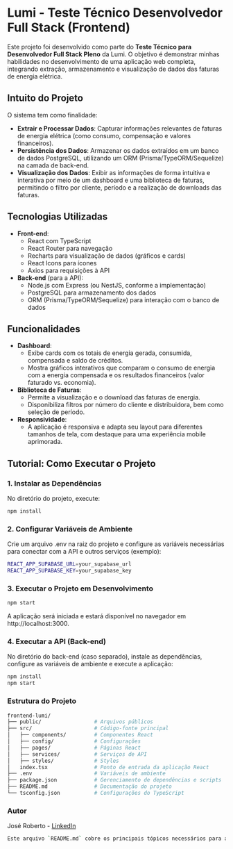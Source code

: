 # Lumi - Teste Técnico Desenvolvedor Full Stack (Frontend)

Este projeto foi desenvolvido como parte do **Teste Técnico para Desenvolvedor Full Stack Pleno** da Lumi. O objetivo é demonstrar minhas habilidades no desenvolvimento de uma aplicação web completa, integrando extração, armazenamento e visualização de dados das faturas de energia elétrica.

## Intuito do Projeto

O sistema tem como finalidade:
- **Extrair e Processar Dados**: Capturar informações relevantes de faturas de energia elétrica (como consumo, compensação e valores financeiros).
- **Persistência dos Dados**: Armazenar os dados extraídos em um banco de dados PostgreSQL, utilizando um ORM (Prisma/TypeORM/Sequelize) na camada de back-end.
- **Visualização dos Dados**: Exibir as informações de forma intuitiva e interativa por meio de um dashboard e uma biblioteca de faturas, permitindo o filtro por cliente, período e a realização de downloads das faturas.

## Tecnologias Utilizadas

- **Front-end**: 
  - React com TypeScript
  - React Router para navegação
  - Recharts para visualização de dados (gráficos e cards)
  - React Icons para ícones
  - Axios para requisições à API
- **Back-end** (para a API):
  - Node.js com Express (ou NestJS, conforme a implementação)
  - PostgreSQL para armazenamento dos dados
  - ORM (Prisma/TypeORM/Sequelize) para interação com o banco de dados

## Funcionalidades

- **Dashboard**: 
  - Exibe cards com os totais de energia gerada, consumida, compensada e saldo de créditos.
  - Mostra gráficos interativos que comparam o consumo de energia com a energia compensada e os resultados financeiros (valor faturado vs. economia).
- **Biblioteca de Faturas**: 
  - Permite a visualização e o download das faturas de energia.
  - Disponibiliza filtros por número do cliente e distribuidora, bem como seleção de período.
- **Responsividade**: 
  - A aplicação é responsiva e adapta seu layout para diferentes tamanhos de tela, com destaque para uma experiência mobile aprimorada.

## Tutorial: Como Executar o Projeto

### 1. Instalar as Dependências
No diretório do projeto, execute:
```bash
npm install
```

### 2. Configurar Variáveis de Ambiente
Crie um arquivo .env na raiz do projeto e configure as variáveis necessárias para conectar com a API e outros serviços (exemplo):

```bash
REACT_APP_SUPABASE_URL=your_supabase_url
REACT_APP_SUPABASE_KEY=your_supabase_key
```

### 3. Executar o Projeto em Desenvolvimento
```bash
npm start
```
A aplicação será iniciada e estará disponível no navegador em http://localhost:3000.

### 4. Executar a API (Back-end)
No diretório do back-end (caso separado), instale as dependências, configure as variáveis de ambiente e execute a aplicação:
```bash
npm install
npm start    
```

### Estrutura do Projeto
```bash
frontend-lumi/
├── public/                 # Arquivos públicos
├── src/                    # Código-fonte principal
│   ├── components/         # Componentes React
│   ├── config/             # Configurações 
│   ├── pages/              # Páginas React
│   ├── services/           # Serviços de API
│   ├── styles/             # Styles 
│   index.tsx               # Ponto de entrada da aplicação React
├── .env                    # Variáveis de ambiente
├── package.json            # Gerenciamento de dependências e scripts
├── README.md               # Documentação do projeto
└── tsconfig.json           # Configurações do TypeScript
```
### Autor
José Roberto - [LinkedIn](https://www.linkedin.com/in/jos%C3%A9-roberto-dev/)

```bash
Este arquivo `README.md` cobre os principais tópicos necessários para a documentação do seu projeto, como a instalação, configuração, execução, tecnologias utilizadas, e outras informações relevantes. Certifique-se de ajustar as variáveis de ambiente e os links conforme o necessário.
```
